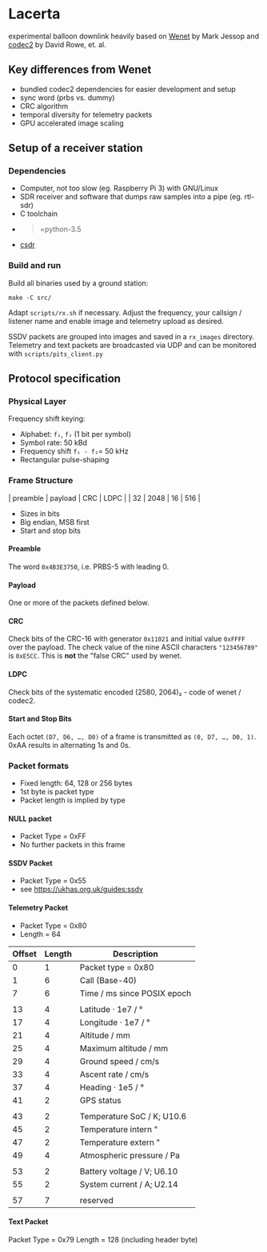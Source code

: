 Lacerta
=======

experimental balloon downlink
heavily based on [Wenet](https://github.com/projecthorus/wenet) by Mark Jessop
and [codec2](https://github.com/drowe67/codec2) by David Rowe, et. al.

Key differences from Wenet
--------------------------

- bundled codec2 dependencies for easier development and setup
- sync word (prbs vs. dummy)
- CRC algorithm
- temporal diversity for telemetry packets
- GPU accelerated image scaling

Setup of a receiver station
------------------------

### Dependencies

- Computer, not too slow (eg. Raspberry Pi 3) with GNU/Linux
- SDR receiver and software that dumps raw samples into a pipe (eg. rtl-sdr)
- C toolchain
- >=python-3.5
- [csdr](https://github.com/simonyiszk/csdr)

### Build and run

Build all binaries used by a ground station:

```
make -C src/
```

Adapt `scripts/rx.sh` if necessary. Adjust the frequency, your callsign /
listener name and enable image and telemetry upload as desired.

SSDV packets are grouped into images and saved in a `rx_images` directory.
Telemetry and text packets are broadcasted via UDP and can be monitored with
`scripts/pits_client.py`

Protocol specification
----------------------

### Physical Layer

Frequency shift keying:
- Alphabet: `f₁`, `f₂` (1 bit per symbol)
- Symbol rate: 50 kBd 
- Frequency shift `f₁ - f₂`= 50 kHz
- Rectangular pulse-shaping

### Frame Structure

| preamble	| payload	| CRC	| LDPC	|
| 32		| 2048		| 16	| 516	|

- Sizes in bits
- Big endian, MSB first
- Start and stop bits

#### Preamble

The word `0x4B3E3750`, i.e. PRBS-5 with leading 0.

#### Payload

One or more of the packets defined below.

#### CRC

Check bits of the CRC-16 with generator `0x11021` and initial value `0xFFFF`
over the payload. The check value of the nine ASCII characters `"123456789"` is
`0xE5CC`. This is **not** the "false CRC" used by wenet.

#### LDPC

Check bits of the systematic encoded (2580, 2064)₂ - code of wenet / codec2.

#### Start and Stop Bits

Each octet `(D7, D6, …, D0)` of a frame is transmitted as `(0, D7, …, D0, 1)`.
0xAA results in alternating 1s and 0s.

### Packet formats

- Fixed length: 64, 128 or 256 bytes
- 1st byte is packet type
- Packet length is implied by type

#### NULL packet

- Packet Type = 0xFF
- No further packets in this frame

#### SSDV Packet

- Packet Type = 0x55
- see <https://ukhas.org.uk/guides:ssdv>

#### Telemetry Packet

- Packet Type = 0x80
- Length = 64

| Offset | Length | Description 		|
|--------|--------|-----------------------------|
|  0     | 1      | Packet type = 0x80		|
|  1     | 6      | Call (Base-40) 		|
|  7     | 6      | Time / ms since POSIX epoch |
|        |        |				|
| 13     | 4      | Latitude · 1e7 / °		|
| 17     | 4      | Longitude · 1e7 / °		|
| 21     | 4      | Altitude / mm		|
| 25     | 4      | Maximum altitude / mm	|
| 29     | 4      | Ground speed / cm/s		|
| 33     | 4      | Ascent rate	/ cm/s		|
| 37     | 4      | Heading · 1e5 / °		|
| 41     | 2      | GPS status			|
|        |        | 				|
| 43     | 2      | Temperature SoC / K; U10.6	|
| 45     | 2      | Temperature intern "	|
| 47     | 2      | Temperature extern "	|
| 49     | 4      | Atmospheric pressure / Pa	|
|        |        |				|
| 53     | 2      | Battery voltage / V; U6.10	|
| 55     | 2      | System current / A; U2.14	|
|        |        |				|
| 57     | 7      | reserved			|

#### Text Packet

Packet Type = 0x79
Length = 128 (including header byte)
